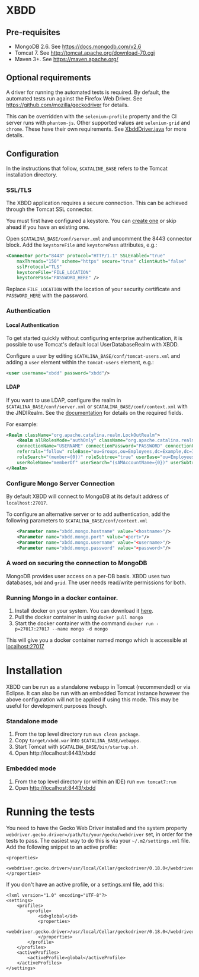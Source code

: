 XBDD
====

Pre-requisites
--------------

* MongoDB 2.6. See https://docs.mongodb.com/v2.6
* Tomcat 7. See http://tomcat.apache.org/download-70.cgi
* Maven 3+. See https://maven.apache.org/

Optional requirements
---------------------

A driver for running the automated tests is required. By default, the automated tests run against the Firefox Web Driver.
See https://github.com/mozilla/geckodriver for details.

This can be overridden with the `selenium-profile` property and the CI server runs with `phantom-js`.
Other supported values are `selenium-grid` and `chrome`. These have their own requirements.
See [XbddDriver.java](https://github.com/orionhealth/XBDD/blob/master/src/test/java/xbdd/XbddDriver.java) for more details.

Configuration
-------------

In the instructions that follow, `$CATALINE_BASE` refers to the Tomcat installation directory.

### SSL/TLS
The XBDD application requires a secure connection. This can be achieved through the Tomcat SSL connector.

You must first have configured a keystore. You can [create one](http://java.dzone.com/articles/setting-ssl-tomcat-5-minutes) or skip ahead if you have an existing one.

Open `$CATALINA_BASE/conf/server.xml` and uncomment the 8443 connector block. Add the `keystoreFile` and `keystorePass` attributes, e.g.:

```xml
<Connector port="8443" protocol="HTTP/1.1" SSLEnabled="true"
    maxThreads="150" scheme="https" secure="true" clientAuth="false"
    sslProtocol="TLS"
    keystoreFile="FILE_LOCATION"
    keystorePass="PASSWORD_HERE" />
```

Replace `FILE_LOCATION` with the location of your security certificate and `PASSWORD_HERE` with the password.

### Authentication

#### Local Authentication
To get started quickly without configuring enterprise authentication, it is possible to use Tomcat's default local UserDatabaseRealm with XBDD.

Configure a user by editing `$CATALINA_BASE/conf/tomcat-users.xml` and adding a `user` element within the `tomcat-users` element, e.g.:

```xml
<user username="xbdd" password="xbdd"/>
```

#### LDAP
If you want to use LDAP, configure the realm in `$CATALINA_BASE/conf/server.xml` or `$CATALINA_BASE/conf/context.xml` with the JNDIRealm. See the [documentation](https://tomcat.apache.org/tomcat-7.0-doc/config/realm.html#JNDI_Directory_Realm_-_org.apache.catalina.realm.JNDIRealm) for details on the required fields.

For example:
```	xml
<Realm className="org.apache.catalina.realm.LockOutRealm">
    <Realm allRolesMode="authOnly" className="org.apache.catalina.realm.JNDIRealm"
    connectionName="USERNAME" connectionPassword="PASSWORD" connectionURL="ldap://LDAP_HOST:389"
    referrals="follow" roleBase="ou=Groups,ou=Employees,dc=Example,dc=Internal" roleName="cn"
    roleSearch="(member={0})" roleSubtree="true" userBase="ou=Employees,dc=Example,dc=Internal"
    userRoleName="memberOf" userSearch="(sAMAccountName={0})" userSubtree="true"/>
</Realm>
```

### Configure Mongo Server Connection

By default XBDD will connect to MongoDB at its default address of `localhost:27017`.

To configure an alternative server or to add authentication, add the following parameters to `$CATALINA_BASE/conf/context.xml`

```xml
    <Parameter name="xbdd.mongo.hostname" value="<hostname>"/>
    <Parameter name="xbdd.mongo.port" value="<port>"/>
    <Parameter name="xbdd.mongo.username" value="<username>"/>
    <Parameter name="xbdd.mongo.password" value="<password>"/>
```

### A word on securing the connection to MongoDB
MongoDB provides user access on a per-DB basis. XBDD uses two databases, `bdd` and `grid`. The user needs read/write permissions for both.

### Running Mongo in a docker container.
1. Install docker on your system. You can download it [here](https://docs.docker.com/engine/installation/).
2. Pull the docker container in using `docker pull mongo`
3. Start the docker container with the command
`docker run -p=27017:27017 --name mongo -d mongo`

This will give you a docker container named mongo which is accessible at
[localhost:27017](http://localhost:27017)

Installation
============

XBDD can be run as a standalone webapp in Tomcat (recommended) or via Eclipse.
It can also be run with an embedded Tomcat instance however the above configuration will not be applied if using this mode. This may be useful for development purposes though.

### Standalone mode

1. From the top level directory run `mvn clean package`.
2. Copy `target/xbdd.war` into `$CATALINA_BASE/webapps`.
3. Start Tomcat with `$CATALINA_BASE/bin/startup.sh`.
4. Open http://localhost:8443/xbdd

### Embedded mode

1. From the top level directory (or within an IDE) run `mvn tomcat7:run`
2. Open <http://localhost:8443/xbdd>

Running the tests
=================

You need to have the Gecko Web Driver installed and the system property `webdriver.gecko.driver=/path/to/your/gecko/webdriver` set, in order for the tests to pass. The easiest way to do this is via your `~/.m2/settings.xml` file. Add the following snippet to an active profile:

```
<properties>
    <webdriver.gecko.driver>/usr/local/Cellar/geckodriver/0.18.0</webdriver.gecko.driver>
</properties>

```

If you don't have an active profile, or a settings.xml file, add this:
```
<?xml version="1.0" encoding="UTF-8"?>
<settings>
	<profiles>
		<profile>
			<id>global</id>
			<properties>
   				<webdriver.gecko.driver>/usr/local/Cellar/geckodriver/0.18.0</webdriver.gecko.driver>
   			</properties>
   		</profile>
	</profiles>
	<activeProfiles>
		<activeProfile>global</activeProfile>
	</activeProfiles>
</settings>
```
